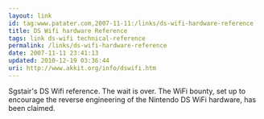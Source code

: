 ```yaml
---
layout: link
id: tag:www.patater.com,2007-11-11:/links/ds-wifi-hardware-reference
title: DS Wifi hardware Reference
tags: link ds-wifi technical-reference
permalink: /links/ds-wifi-hardware-reference
date: 2007-11-11 23:41:13
updated: 2010-12-19 03:36:44
uri: http://www.akkit.org/info/dswifi.htm
---
```

Sgstair's DS Wifi reference. The wait is over. The WiFi bounty, set up to
encourage the reverse engineering of the Nintendo DS WiFi hardware, has been
claimed.

